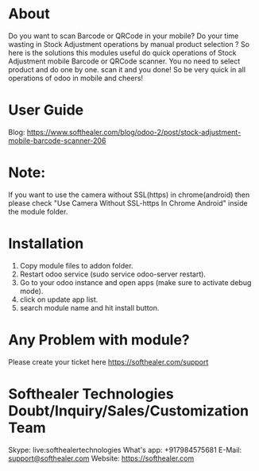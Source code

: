 About
============
Do you want to scan Barcode or QRCode in your mobile? Do your time wasting in Stock Adjustment operations by manual product selection ? So here is the solutions this modules useful do quick operations of Stock Adjustment mobile Barcode or QRCode scanner. You no need to select product and do one by one. scan it and you done! So be very quick in all operations of odoo in mobile and cheers!


User Guide
============
Blog: https://www.softhealer.com/blog/odoo-2/post/stock-adjustment-mobile-barcode-scanner-206

Note:
============
If you want to use the camera without SSL(https) in chrome(android) then please check "Use Camera Without SSL-https In Chrome Android" inside the module folder.

Installation
============
1) Copy module files to addon folder.
2) Restart odoo service (sudo service odoo-server restart).
3) Go to your odoo instance and open apps (make sure to activate debug mode).
4) click on update app list.
5) search module name and hit install button.

Any Problem with module?
=====================================
Please create your ticket here https://softhealer.com/support

Softhealer Technologies Doubt/Inquiry/Sales/Customization Team
=====================================
Skype: live:softhealertechnologies
What's app: +917984575681
E-Mail: support@softhealer.com
Website: https://softhealer.com
